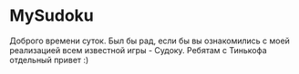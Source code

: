 # MySudoku
Доброго времени суток. Был бы рад,  если бы вы ознакомились с моей реализацией всем известной игры - Судоку.
Ребятам с Тинькофа отдельный привет :)
